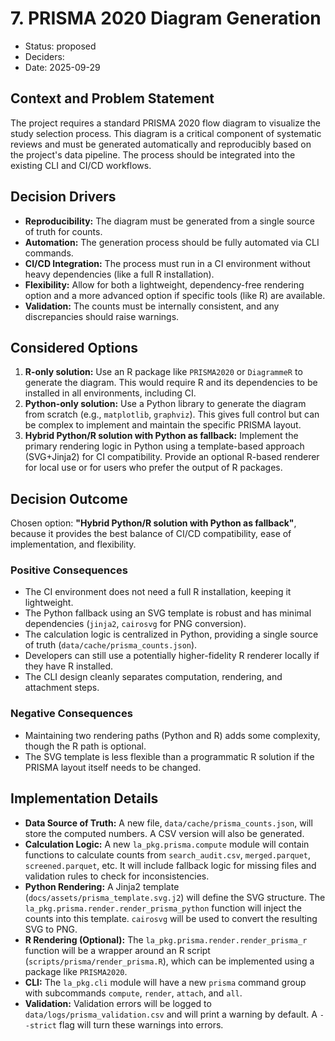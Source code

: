 # 7. PRISMA 2020 Diagram Generation

* Status: proposed
* Deciders:
* Date: 2025-09-29

## Context and Problem Statement

The project requires a standard PRISMA 2020 flow diagram to visualize the study selection process. This diagram is a critical component of systematic reviews and must be generated automatically and reproducibly based on the project's data pipeline. The process should be integrated into the existing CLI and CI/CD workflows.

## Decision Drivers

* **Reproducibility:** The diagram must be generated from a single source of truth for counts.
* **Automation:** The generation process should be fully automated via CLI commands.
* **CI/CD Integration:** The process must run in a CI environment without heavy dependencies (like a full R installation).
* **Flexibility:** Allow for both a lightweight, dependency-free rendering option and a more advanced option if specific tools (like R) are available.
* **Validation:** The counts must be internally consistent, and any discrepancies should raise warnings.

## Considered Options

1.  **R-only solution:** Use an R package like `PRISMA2020` or `DiagrammeR` to generate the diagram. This would require R and its dependencies to be installed in all environments, including CI.
2.  **Python-only solution:** Use a Python library to generate the diagram from scratch (e.g., `matplotlib`, `graphviz`). This gives full control but can be complex to implement and maintain the specific PRISMA layout.
3.  **Hybrid Python/R solution with Python as fallback:** Implement the primary rendering logic in Python using a template-based approach (SVG+Jinja2) for CI compatibility. Provide an optional R-based renderer for local use or for users who prefer the output of R packages.

## Decision Outcome

Chosen option: **"Hybrid Python/R solution with Python as fallback"**, because it provides the best balance of CI/CD compatibility, ease of implementation, and flexibility.

### Positive Consequences

*   The CI environment does not need a full R installation, keeping it lightweight.
*   The Python fallback using an SVG template is robust and has minimal dependencies (`jinja2`, `cairosvg` for PNG conversion).
*   The calculation logic is centralized in Python, providing a single source of truth (`data/cache/prisma_counts.json`).
*   Developers can still use a potentially higher-fidelity R renderer locally if they have R installed.
*   The CLI design cleanly separates computation, rendering, and attachment steps.

### Negative Consequences

*   Maintaining two rendering paths (Python and R) adds some complexity, though the R path is optional.
*   The SVG template is less flexible than a programmatic R solution if the PRISMA layout itself needs to be changed.

## Implementation Details

*   **Data Source of Truth:** A new file, `data/cache/prisma_counts.json`, will store the computed numbers. A CSV version will also be generated.
*   **Calculation Logic:** A new `la_pkg.prisma.compute` module will contain functions to calculate counts from `search_audit.csv`, `merged.parquet`, `screened.parquet`, etc. It will include fallback logic for missing files and validation rules to check for inconsistencies.
*   **Python Rendering:** A Jinja2 template (`docs/assets/prisma_template.svg.j2`) will define the SVG structure. The `la_pkg.prisma.render.render_prisma_python` function will inject the counts into this template. `cairosvg` will be used to convert the resulting SVG to PNG.
*   **R Rendering (Optional):** The `la_pkg.prisma.render.render_prisma_r` function will be a wrapper around an R script (`scripts/prisma/render_prisma.R`), which can be implemented using a package like `PRISMA2020`.
*   **CLI:** The `la_pkg.cli` module will have a new `prisma` command group with subcommands `compute`, `render`, `attach`, and `all`.
*   **Validation:** Validation errors will be logged to `data/logs/prisma_validation.csv` and will print a warning by default. A `--strict` flag will turn these warnings into errors.
